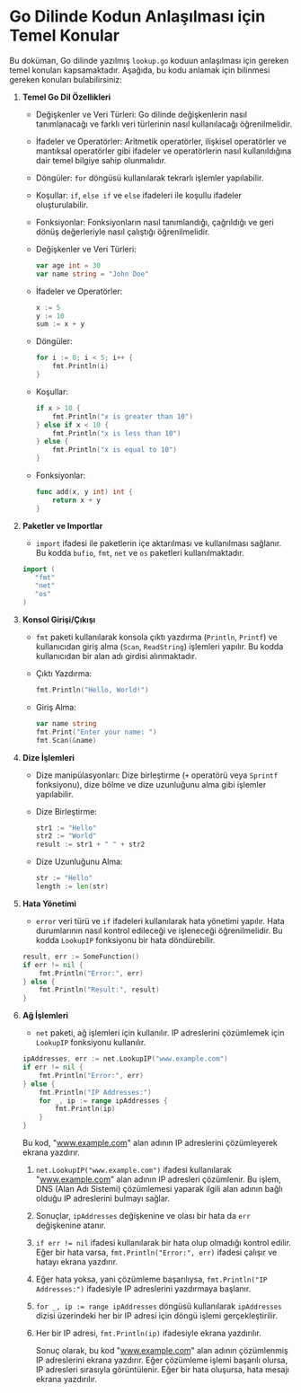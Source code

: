 # Go Dilinde Kodun Anlaşılması için Temel Konular

Bu doküman, Go dilinde yazılmış `lookup.go` koduun anlaşılması için gereken temel konuları kapsamaktadır. Aşağıda, bu kodu anlamak için bilinmesi gereken konuları bulabilirsiniz:

1. **Temel Go Dil Özellikleri**

   - Değişkenler ve Veri Türleri: Go dilinde değişkenlerin nasıl tanımlanacağı ve farklı veri türlerinin nasıl kullanılacağı öğrenilmelidir.
   - İfadeler ve Operatörler: Aritmetik operatörler, ilişkisel operatörler ve mantıksal operatörler gibi ifadeler ve operatörlerin nasıl kullanıldığına dair temel bilgiye sahip olunmalıdır.
   - Döngüler: `for` döngüsü kullanılarak tekrarlı işlemler yapılabilir.
   - Koşullar: `if`, `else if` ve `else` ifadeleri ile koşullu ifadeler oluşturulabilir.
   - Fonksiyonlar: Fonksiyonların nasıl tanımlandığı, çağrıldığı ve geri dönüş değerleriyle nasıl çalıştığı öğrenilmelidir.


   - Değişkenler ve Veri Türleri:
     ```go
     var age int = 30
     var name string = "John Doe"
     ```
   - İfadeler ve Operatörler:
     ```go
     x := 5
     y := 10
     sum := x + y
     ```
   - Döngüler:
     ```go
     for i := 0; i < 5; i++ {
         fmt.Println(i)
     }
     ```
   - Koşullar:
     ```go
     if x > 10 {
         fmt.Println("x is greater than 10")
     } else if x < 10 {
         fmt.Println("x is less than 10")
     } else {
         fmt.Println("x is equal to 10")
     }
     ```
   - Fonksiyonlar:

     ```go
     func add(x, y int) int {
         return x + y
     }
     ```


2. **Paketler ve Importlar**

   - `import` ifadesi ile paketlerin içe aktarılması ve kullanılması sağlanır. Bu kodda `bufio`, `fmt`, `net` ve `os` paketleri kullanılmaktadır.

    ```go
   import (
       "fmt"
       "net"
       "os"
   )
   ```

3. **Konsol Girişi/Çıkışı**

   - `fmt` paketi kullanılarak konsola çıktı yazdırma (`Println`, `Printf`) ve kullanıcıdan giriş alma (`Scan`, `ReadString`) işlemleri yapılır. Bu kodda kullanıcıdan bir alan adı girdisi alınmaktadır.


   - Çıktı Yazdırma:
     ```go
     fmt.Println("Hello, World!")
     ```
   - Giriş Alma:
     ```go
     var name string
     fmt.Print("Enter your name: ")
     fmt.Scan(&name)
     ```

4. **Dize İşlemleri**

   - Dize manipülasyonları: Dize birleştirme (`+` operatörü veya `Sprintf` fonksiyonu), dize bölme ve dize uzunluğunu alma gibi işlemler yapılabilir.

   - Dize Birleştirme:
     ```go
     str1 := "Hello"
     str2 := "World"
     result := str1 + " " + str2
     ```
   - Dize Uzunluğunu Alma:
     ```go
     str := "Hello"
     length := len(str)
     ```

5. **Hata Yönetimi**

   - `error` veri türü ve `if` ifadeleri kullanılarak hata yönetimi yapılır. Hata durumlarının nasıl kontrol edileceği ve işleneceği öğrenilmelidir. Bu kodda `LookupIP` fonksiyonu bir hata döndürebilir.


   ```go
   result, err := SomeFunction()
   if err != nil {
       fmt.Println("Error:", err)
   } else {
       fmt.Println("Result:", result)
   }
   ```


6. **Ağ İşlemleri**

   - `net` paketi, ağ işlemleri için kullanılır. IP adreslerini çözümlemek için `LookupIP` fonksiyonu kullanılır.

   ```go
   ipAddresses, err := net.LookupIP("www.example.com")
   if err != nil {
       fmt.Println("Error:", err)
   } else {
       fmt.Println("IP Addresses:")
       for _, ip := range ipAddresses {
           fmt.Println(ip)
       }
   }
   ```
   
   Bu kod, "www.example.com" alan adının IP adreslerini çözümleyerek ekrana yazdırır. 

    1. `net.LookupIP("www.example.com")` ifadesi kullanılarak "www.example.com" alan adının IP adresleri çözümlenir. Bu işlem, DNS (Alan Adı Sistemi) çözümlemesi yaparak ilgili alan adının bağlı olduğu IP adreslerini bulmayı sağlar.
    2. Sonuçlar, `ipAddresses` değişkenine ve olası bir hata da `err` değişkenine atanır.
    3. `if err != nil` ifadesi kullanılarak bir hata olup olmadığı kontrol edilir. Eğer bir hata varsa, `fmt.Println("Error:", err)` ifadesi çalışır ve hatayı ekrana yazdırır.
    4. Eğer hata yoksa, yani çözümleme başarılıysa, `fmt.Println("IP Addresses:")` ifadesiyle IP adreslerini yazdırmaya başlanır.
    5. `for _, ip := range ipAddresses` döngüsü kullanılarak `ipAddresses` dizisi üzerindeki her bir IP adresi için döngü işlemi gerçekleştirilir.
    6. Her bir IP adresi, `fmt.Println(ip)` ifadesiyle ekrana yazdırılır.

        Sonuç olarak, bu kod "www.example.com" alan adının çözümlenmiş IP adreslerini ekrana yazdırır. Eğer çözümleme işlemi başarılı olursa, IP adresleri sırasıyla görüntülenir. Eğer bir hata oluşursa, hata mesajı ekrana yazdırılır.
